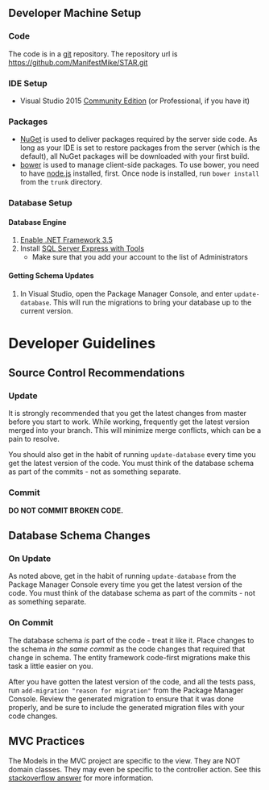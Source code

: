 ## Developer Machine Setup

### Code
The code is in a [git](https://git-scm.com/) repository.  The repository url is https://github.com/ManifestMike/STAR.git

### IDE Setup
- Visual Studio 2015 [Community Edition](https://www.visualstudio.com/) (or Professional, if you have it)

### Packages
- [NuGet](http://www.nuget.org) is used to deliver packages required by the server side code.  As long as your IDE is set to restore packages from the server (which is the default), all NuGet packages will be downloaded with your first build.
- [bower](http://bower.io) is used to manage client-side packages.  To use bower, you need to have [node.js](http://nodejs.org) installed, first.  Once node is installed, run `bower install` from the `trunk` directory.

### Database Setup

#### Database Engine
1. [Enable .NET Framework 3.5](https://msdn.microsoft.com/en-us/library/hh506443(v=vs.110).aspx)
1. Install [SQL Server Express with Tools](http://www.microsoft.com/en-us/server-cloud/products/sql-server-editions/sql-server-express.aspx)
	- Make sure that you add your account to the list of Administrators

#### Getting Schema Updates
1. In Visual Studio, open the Package Manager Console, and enter `update-database`.  This will run the migrations to bring your database up to the current version.


# Developer Guidelines
## Source Control Recommendations
### Update
It is strongly recommended that you get the latest changes from master before you start to work.  While working, frequently get the latest version merged into your branch.  This will minimize merge conflicts, which can be a pain to resolve.

You should also get in the habit of running `update-database` every time you get the latest version of the code.  You must think of the database schema as part of the commits - not as something separate.

### Commit
**DO NOT COMMIT BROKEN CODE.**


## Database Schema Changes
### On Update
As noted above, get in the habit of running `update-database` from the Package Manager Console every time you get the latest version of the code.  You must think of the database schema as part of the commits - not as something separate.

### On Commit
The database schema *is* part of the code - treat it like it.  Place changes to the schema *in the same commit* as the code changes that required that change in schema.  The entity framework code-first migrations make this task a little easier on you.

After you have gotten the latest version of the code, and all the tests pass, run `add-migration "reason for migration"` from the Package Manager Console.  Review the generated migration to ensure that it was done properly, and be sure to include the generated migration files with your code changes.

## MVC Practices
The Models in the MVC project are specific to the view.  They are NOT domain classes.  They may even be specific to the controller action.  See this [stackoverflow answer](http://stackoverflow.com/questions/7735635/real-example-of-tryupdatemodel-asp-net-mvc-3/7777059#7777059) for more information.